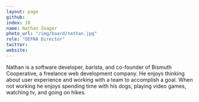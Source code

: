 ```yaml
---
layout: page
github: 
index: 10
name: Nathan Zeager
photo_url: "/img/board/nathan.jpg"
role: "DEFNA Director"
twitter: 
website: 
---
```


Nathan is a software developer, barista, and co-founder of Bismuth Cooperative, a freelance web development company. He enjoys thinking about user experience and working with a team to accomplish a goal. When not working he enjoys spending time with his dogs, playing video games, watching tv, and going on hikes.
